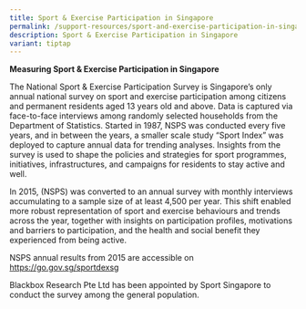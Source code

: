 ```yaml
---
title: Sport & Exercise Participation in Singapore
permalink: /support-resources/sport-and-exercise-participation-in-singapore/
description: Sport & Exercise Participation in Singapore
variant: tiptap
---
```

<p><strong>Measuring Sport &amp; Exercise Participation in Singapore</strong>
</p>
<p>The National Sport &amp; Exercise Participation Survey is Singapore’s
only annual national survey on sport and exercise participation among citizens
and permanent residents aged 13 years old and above. Data is captured via
face-to-face interviews among randomly selected households from the Department
of Statistics. Started in 1987, NSPS was conducted every five years, and
in between the years, a smaller scale study “Sport Index” was deployed
to capture annual data for trending analyses. Insights from the survey
is used to shape the policies and strategies for sport programmes, initiatives,
infrastructures, and campaigns for residents to stay active and well.</p>
<p>In 2015, (NSPS) was converted to an annual survey with monthly interviews
accumulating to a sample size of at least 4,500 per year. This shift enabled
more robust representation of sport and exercise behaviours and trends
across the year, together with insights on participation profiles, motivations
and barriers to participation, and the health and social benefit they experienced
from being active.</p>
<p>NSPS annual results from 2015 are accessible on <a href="http://go.gov.sg/sportdexsg" rel="noopener noreferrer nofollow" target="_blank">https://go.gov.sg/sportdexsg</a>
</p>
<p>Blackbox Research Pte Ltd has been appointed by Sport Singapore to conduct
the survey among the general population.</p>